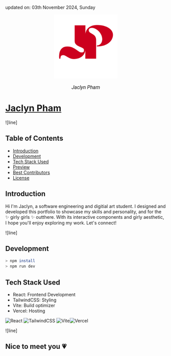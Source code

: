 updated on: 03th November 2024, Sunday

<div align="center" style="position: relative;">
    <a href="https://jaclynpqc.vercel.app/">
        <img width="200" alt="Jaclyn" src="/the-portfolio/public/assets/jp-logo.svg">
    <div style="position: absolute; top: 0; left: 0; width: 100%; height: 100%; background-color: transparent;"></div>
    </a>
    <p style="font-family: Roboto, Calibri; font-size: 12pt; font-style: italic">Jaclyn Pham</p>
</div>

# [Jaclyn Pham](https://jaclynpqc.vercel.app/)
![line]

## Table of Contents

- [Introduction](#introduction)
- [Development](#development)
- [Tech Stack Used](#tech-stack-used)
- [Preview](#preview)
- [Best Contributors](#best-contributors)
- [License](#license)

## Introduction

Hi I'm Jaclyn, a software engineering and digitial art student. I designed and developed this portfolio to showcase my skills and personality, and for the :sparkles: girly girls :sparkles: outthere. 
With its interactive components and girly aesthetic, I hope you'll enjoy exploring my work. Let's connect!

![line]

## Development

```sh
> npm install
> npm run dev
```

## Tech Stack Used

- React: Frontend Development
- TailwindCSS: Styling
- Vite: Build optimizer
- Vercel: Hosting

![React](https://img.shields.io/badge/react-%2320232a.svg?style=for-the-badge&logo=react&logoColor=%2361DAFB) ![TailwindCSS](https://img.shields.io/badge/tailwindcss-%2338B2AC.svg?style=for-the-badge&logo=tailwind-css&logoColor=blue) ![Vite](https://img.shields.io/badge/vite-%23646CFF.svg?style=for-the-badge&logo=vite&logoColor=white)![Vercel](https://img.shields.io/badge/Vercel-000000?style=for-the-badge&logo=vercel&logoColor=white)

![line]

## Nice to meet you 💗